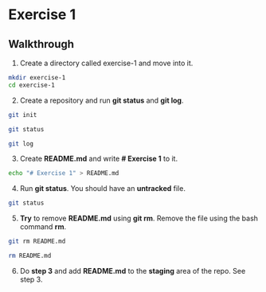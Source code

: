 # Exercise 1

## Walkthrough
1. Create a directory called exercise-1 and move into it.
```bash
mkdir exercise-1
cd exercise-1
```
2. Create a repository and run **git status** and **git log**.
```bash
git init
```
```bash
git status
```
```bash
git log
```
3. Create **README.md** and write **# Exercise 1** to it.
```bash
echo "# Exercise 1" > README.md
```
4. Run **git status**. You should have an **untracked** file. 
```bash
git status
```
5. **Try** to remove **README.md** using **git rm**. Remove the file using the bash command **rm**.
```bash
git rm README.md
```
```bash
rm README.md
```
6. Do **step 3** and add **README.md** to the **staging** area of the repo.
See step 3.
